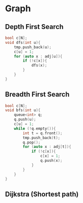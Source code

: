 # Graph
## Depth First Search
```cpp
bool c[N];
void dfs(int u){
    tmp.push_back(u);
    c[u] = 1;
    for (auto x : adj[u]){
        if (!c[x]){
            dfs(x);
        }
    }
}
```
## Breadth First Search
```cpp
bool c[N];
void bfs(int u){
    queue<int> q;
    q.push(u);
    c[u] = 1;
    while (!q.empty()){
        int t = q.front();
        tmp.push_back(t);
        q.pop();
        for (auto x : adj[t]){
            if (!c[x]){
                c[x] = 1;
                q.push(x);
            }
        }
    }
}
```
## Dijkstra (Shortest path)
```

```